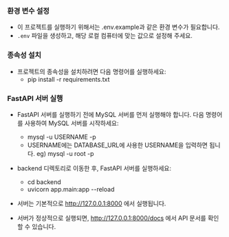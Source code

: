 ### 환경 변수 설정

- 이 프로젝트를 실행하기 위해서는 .env.example과 같은 환경 변수가 필요합니다.
- `.env` 파일을 생성하고, 해당 로컬 컴퓨터에 맞는 값으로 설정해 주세요.


### 종속성 설치

- 프로젝트의 종속성을 설치하려면 다음 명령어를 실행하세요:
    - pip install -r requirements.txt


### FastAPI 서버 실행

- FastAPI 서버를 실행하기 전에 MySQL 서버를 먼저 실행해야 합니다. 다음 명령어를 사용하여 MySQL 서버를 시작하세요:
    - mysql -u USERNAME -p 
    - USERNAME에는 DATABASE_URL에 사용한 USERNAME을 입력하면 됩니다. eg) mysql -u root -p

- backend 디렉토리로 이동한 후, FastAPI 서버를 실행하세요:
    - cd backend
    - uvicorn app.main:app --reload

- 서버는 기본적으로 http://127.0.0.1:8000 에서 실행됩니다.
- 서버가 정상적으로 실행되면, http://127.0.0.1:8000/docs 에서 API 문서를 확인할 수 있습니다. 

